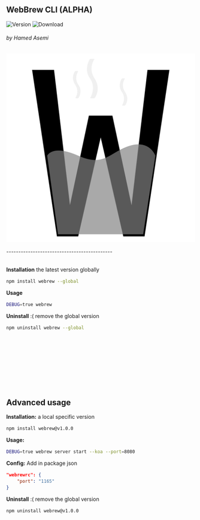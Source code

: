 ## WebBrew CLI (ALPHA) 

![Version](https://img.shields.io/npm/v/webrew.svg)
![Download](https://img.shields.io/npm/dm/webrew.svg)

###### by Hamed Asemi

![webrew](https://raw.githubusercontent.com/hamedasemi/webrew/mainline/assets/images/webrew.png)

-------------------------------------------- <br><br>

__Installation__ the latest version globally

```sh
npm install webrew --global
```

__Usage__
```sh
DEBUG=true webrew
```


__Uninstall__ :( remove the global version

```sh
npm uninstall webrew --global
```

<br><br><br><br><br><br><br><br>








## Advanced usage


__Installation:__ a local specific version

```sh
npm install webrew@v1.0.0
```


__Usage:__
```sh
DEBUG=true webrew server start --koa --port=8080
```


__Config:__
Add in package json

```json
"webrewrc": {
    "port": "1165"
}
```




__Uninstall__ :( remove the global version
```sh
npm uninstall webrew@v1.0.0
```
